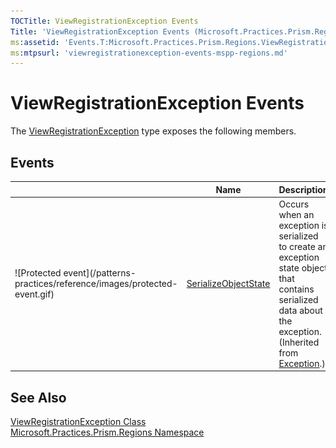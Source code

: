 ```yaml
---
TOCTitle: ViewRegistrationException Events
Title: 'ViewRegistrationException Events (Microsoft.Practices.Prism.Regions)'
ms:assetid: 'Events.T:Microsoft.Practices.Prism.Regions.ViewRegistrationException'
ms:mtpsurl: 'viewregistrationexception-events-mspp-regions.md'
---
```



# ViewRegistrationException Events

The [ViewRegistrationException](/patterns-practices/reference/viewregistrationexception-class-mspp-regions) type exposes the following members.

## Events

<table>
<thead>
<tr class="header">
<th> </th>
<th>Name</th>
<th>Description</th>
</tr>
</thead>
<tbody>
<tr class="odd">

<td>![Protected event](/patterns-practices/reference/images/protected-event.gif)</td>

<td><a href="http://msdn.microsoft.com/en-us/library/ee332915">SerializeObjectState</a></td>
<td><div class="summary">
Occurs when an exception is serialized to create an exception state object that contains serialized data about the exception.
</div>
(Inherited from <a href="http://msdn2.microsoft.com/en-us/library/c18k6c59">Exception</a>.)</td>
</tr>
</tbody>
</table>

## See Also

[ViewRegistrationException Class](/patterns-practices/reference/viewregistrationexception-class-mspp-regions)<br/>
[Microsoft.Practices.Prism.Regions Namespace](/patterns-practices/reference/mspp-regions-namespace)<br/>